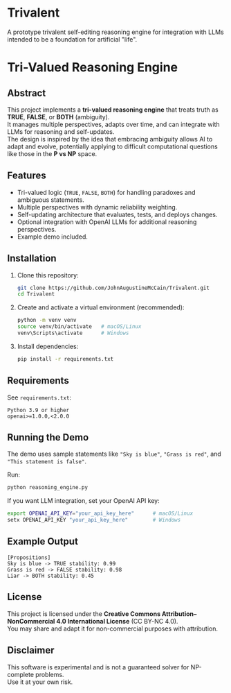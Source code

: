 # Trivalent
A prototype trivalent self-editing reasoning engine for integration with LLMs intended to be a foundation for artificial "life".

# Tri-Valued Reasoning Engine

## Abstract
This project implements a **tri-valued reasoning engine** that treats truth as **TRUE**, **FALSE**, or **BOTH** (ambiguity).  
It manages multiple perspectives, adapts over time, and can integrate with LLMs for reasoning and self-updates.  
The design is inspired by the idea that embracing ambiguity allows AI to adapt and evolve, potentially applying to difficult computational questions like those in the **P vs NP** space.

## Features
- Tri-valued logic (`TRUE`, `FALSE`, `BOTH`) for handling paradoxes and ambiguous statements.
- Multiple perspectives with dynamic reliability weighting.
- Self-updating architecture that evaluates, tests, and deploys changes.
- Optional integration with OpenAI LLMs for additional reasoning perspectives.
- Example demo included.

## Installation

1. Clone this repository:  
   ```bash
   git clone https://github.com/JohnAugustineMcCain/Trivalent.git
   cd Trivalent
   ```

2. Create and activate a virtual environment (recommended):  
   ```bash
   python -m venv venv
   source venv/bin/activate   # macOS/Linux
   venv\Scripts\activate      # Windows
   ```

3. Install dependencies:  
   ```bash
   pip install -r requirements.txt
   ```

## Requirements
See `requirements.txt`:
```
Python 3.9 or higher
openai>=1.0.0,<2.0.0
```

## Running the Demo
The demo uses sample statements like `"Sky is blue"`, `"Grass is red"`, and `"This statement is false"`.

Run:
```bash
python reasoning_engine.py
```

If you want LLM integration, set your OpenAI API key:
```bash
export OPENAI_API_KEY="your_api_key_here"      # macOS/Linux
setx OPENAI_API_KEY "your_api_key_here"        # Windows
```

## Example Output
```
[Propositions]
Sky is blue -> TRUE stability: 0.99
Grass is red -> FALSE stability: 0.98
Liar -> BOTH stability: 0.45
```

## License
This project is licensed under the **Creative Commons Attribution–NonCommercial 4.0 International License** (CC BY-NC 4.0).  
You may share and adapt it for non-commercial purposes with attribution.

## Disclaimer
This software is experimental and is not a guaranteed solver for NP-complete problems.  
Use it at your own risk.
